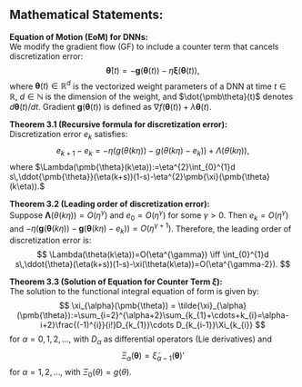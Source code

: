 ## Mathematical Statements:

**Equation of Motion (EoM) for DNNs:**  
We modify the gradient flow (GF) to include a counter term that cancels discretization error:
$$
\pmb{\dot{\theta}}(t)=-\pmb{g}(\pmb{\theta}(t))-\eta\pmb{\xi}(\pmb{\theta}(t)),
$$
where $\pmb{\theta}(t) \in \mathbb{R}^{d}$ is the vectorized weight parameters of a DNN at time $t \in \mathbb{R}$, $d \in \mathbb{N}$ is the dimension of the weight, and $\dot{\pmb\theta}(t)$ denotes $d\pmb{\theta}(t)/dt$. Gradient $\pmb{g}(\pmb{\theta}(t))$ is defined as $\nabla f(\pmb{\theta}(t))+\lambda\pmb{\theta}(t)$.

**Theorem 3.1 (Recursive formula for discretization error):**  
Discretization error $e_{k}$ satisfies:
$$
{e_{k+1}-e_{k}=-\eta\big(g(\theta(k\eta))-g(\theta(k\eta)-e_{k})\big)+\Lambda(\theta(k\eta))},
$$
where $\Lambda(\pmb{\theta}(k\eta)):=\eta^{2}\int_{0}^{1}d s\,\ddot{\pmb{\theta}}(\eta(k+s))(1-s)-\eta^{2}\pmb{\xi}(\pmb{\theta}(k\eta)).$

**Theorem 3.2 (Leading order of discretization error):**  
Suppose $\mathbf{\Lambda}(\theta(k\eta))=O(\eta^{\gamma})$ and $e_{0}=O(\eta^{\gamma})$ for some $\gamma>0$. Then $e_{k}=O(\eta^{\gamma})$ and $-\eta(\pmb{g}(\pmb{\theta}(k\eta))-\pmb{g}(\pmb{\theta}(k\eta)-e_{k}))=O(\eta^{\gamma+1})$. Therefore, the leading order of discretization error is:
$$
\Lambda(\theta(k\eta))=O(\eta^{\gamma}) \iff \int_{0}^{1}d s\,\ddot{\theta}(\eta(k+s))(1-s)-\xi(\theta(k\eta))=O(\eta^{\gamma-2}).
$$

**Theorem 3.3 (Solution of Equation for Counter Term $\xi$):**  
The solution to the functional integral equation of form is given by:
$$
\xi_{\alpha}(\pmb{\theta}) = \tilde{\xi}_{\alpha}(\pmb{\theta}):=\sum_{i=2}^{\alpha+2}\sum_{k_{1}+\cdots+k_{i}=\alpha-i+2}\frac{(-1)^{i}}{i!}D_{k_{1}}\cdots D_{k_{i-1}}\Xi_{k_{i}}
$$
for $\alpha=0,1,2,\ldots$, with $D_{\alpha}$ as differential operators (Lie derivatives) and $$\Xi_{\alpha}(\pmb{\theta}) = \tilde{\xi}_{\alpha-1}(\pmb{\theta})'$$ for $\alpha=1,2,\ldots,$ with $\Xi_{0}(\theta) = g(\theta)$.